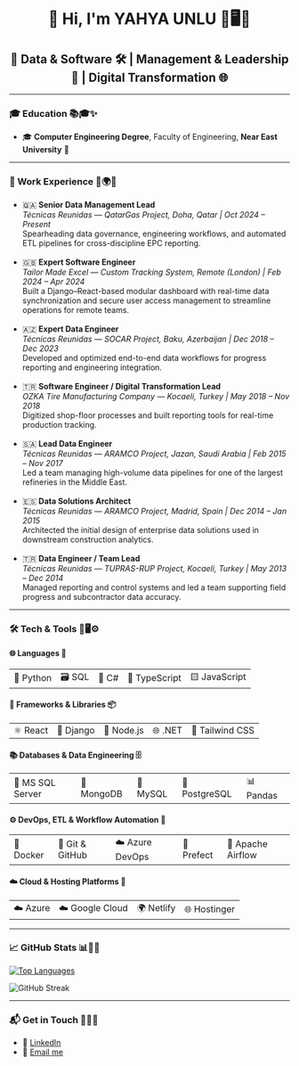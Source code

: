 <h1 align="center">👋 Hi, I'm YAHYA UNLU 🌟🖥️🚀</h1>
<h2 align="center">💼 Data & Software 🛠️ | Management & Leadership 👔 | Digital Transformation 🌐</h2>

<hr/>

<h3>🎓 Education 📚🎓✨</h3>
<ul>
  <li>🎓 <strong>Computer Engineering Degree</strong>, Faculty of Engineering, <strong>Near East University</strong> 📖</li>
</ul>

<hr/>

<h3>🚀 Work Experience 💼🌍✨</h3>

<ul>
  <li>🇶🇦 <strong>Senior Data Management Lead</strong><br>
  <em>Técnicas Reunidas — QatarGas Project, Doha, Qatar | Oct 2024 – Present</em><br>
  Spearheading data governance, engineering workflows, and automated ETL pipelines for cross-discipline EPC reporting.</li><br>

  <li>🇬🇧 <strong>Expert Software Engineer</strong><br>
  <em>Tailor Made Excel — Custom Tracking System, Remote (London) | Feb 2024 – Apr 2024</em><br>
  Built a Django–React-based modular dashboard with real-time data synchronization and secure user access management to streamline operations for remote teams.</li><br>

  <li>🇦🇿 <strong>Expert Data Engineer</strong><br>
  <em>Técnicas Reunidas — SOCAR Project, Baku, Azerbaijan | Dec 2018 – Dec 2023</em><br>
  Developed and optimized end-to-end data workflows for progress reporting and engineering integration.</li><br>

  <li>🇹🇷 <strong>Software Engineer / Digital Transformation Lead</strong><br>
  <em>OZKA Tire Manufacturing Company — Kocaeli, Turkey | May 2018 – Nov 2018</em><br>
  Digitized shop-floor processes and built reporting tools for real-time production tracking.</li><br>

  <li>🇸🇦 <strong>Lead Data Engineer</strong><br>
  <em>Técnicas Reunidas — ARAMCO Project, Jazan, Saudi Arabia | Feb 2015 – Nov 2017</em><br>
  Led a team managing high-volume data pipelines for one of the largest refineries in the Middle East.</li><br>

  <li>🇪🇸 <strong>Data Solutions Architect</strong><br>
  <em>Técnicas Reunidas — ARAMCO Project, Madrid, Spain | Dec 2014 – Jan 2015</em><br>
  Architected the initial design of enterprise data solutions used in downstream construction analytics.</li><br>

  <li>🇹🇷 <strong>Data Engineer / Team Lead</strong><br>
  <em>Técnicas Reunidas — TUPRAS-RUP Project, Kocaeli, Turkey | May 2013 – Dec 2014</em><br>
  Managed reporting and control systems and led a team supporting field progress and subcontractor data accuracy.</li>
</ul>

<hr/>

<h3>🛠️ Tech & Tools 🧰🖥️⚙️</h3>

<h4>🌐 Languages 📌</h4>
<table>
  <tr>
    <td>🐍 Python</td>
    <td>🗃️ SQL</td>
    <td>🔷 C#</td>
    <td>🔹 TypeScript</td>
    <td>🟨 JavaScript</td>
  </tr>
</table>

<h4>🚀 Frameworks & Libraries 📦</h4>
<table>
  <tr>
    <td>⚛️ React</td>
    <td>🌿 Django</td>
    <td>🌳 Node.js</td>
    <td>🌐 .NET</td>
    <td>🎨 Tailwind CSS</td>
  </tr>
</table>

<h4>📚 Databases & Data Engineering 🗄️</h4>
<table>
  <tr>
    <td>🔴 MS SQL Server</td>
    <td>🍃 MongoDB</td>
    <td>🐬 MySQL</td>
    <td>🐘 PostgreSQL</td>
    <td>📊 Pandas</td>
  </tr>
</table>

<h4>⚙️ DevOps, ETL & Workflow Automation 🔄</h4>
<table>
  <tr>
    <td>🐳 Docker</td>
    <td>🌳 Git & GitHub</td>
    <td>☁️ Azure DevOps</td>
    <td>🧭 Prefect</td>
    <td>💨 Apache Airflow</td>
  </tr>
</table>

<h4>☁️ Cloud & Hosting Platforms 🚀</h4>
<table>
  <tr>
    <td>☁️ Azure</td>
    <td>☁️ Google Cloud</td>
    <td>🌍 Netlify</td>
    <td>🌐 Hostinger</td>
  </tr>
</table>

<hr/>

<h3>📈 GitHub Stats 📊🚀✨</h3>
<p>
  <a href="https://github.com/yhunlu">
    <img src="https://github-readme-stats.vercel.app/api/top-langs/?username=yhunlu&exclude_repo=portfolio,notebook-tests&langs_count=20&layout=compact&theme=dark&hide=Jupyter%20Notebook" alt="Top Languages"/>
  </a>
</p>
<p>
  <img src="https://github-readme-streak-stats.herokuapp.com/?user=yhunlu&theme=dark" alt="GitHub Streak"/>
</p>

<hr/>

<h3>📬 Get in Touch 💬🌐📱</h3>
<ul>
  <li>💼 <a href="https://www.linkedin.com/in/yahyaunlu/" target="_blank">LinkedIn</a></li>
  <li>📧 <a href="mailto:yhunlu87@gmail.com">Email me</a></li>
</ul>
